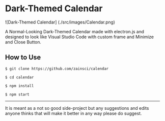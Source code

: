# Dark-Themed Calendar

![Dark-Themed Calendar] (./src/images/Calendar.png)

A Normal-Looking Dark-Themed Calendar made with electron.js and designed to look like Visual Studio Code with custom frame and Minimize and Close Button.

## How to Use

```
$ git clone https://github.com/zainsci/calendar

$ cd calendar

$ npm install

$ npm start
```

---

It is meant as a not so good side-project but any suggestions and edits anyone thinks that will make it better in any way please do suggest.
